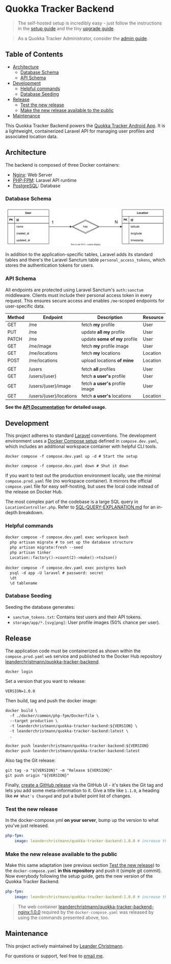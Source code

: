 # Quokka Tracker Backend <!-- omit in toc -->

> The self-hosted setup is incredibly easy - just follow the instructions in the [setup guide](docs/SETUP-GUIDE.md)
> and the tiny [upgrade guide](docs/UPGRADE-GUIDE.md).

> As a Quokka Tracker Administrator, consider the [admin guide](docs/ADMIN-GUIDE.md).

## Table of Contents <!-- omit in toc -->

- [Architecture](#architecture)
  - [Database Schema](#database-schema)
  - [API Schema](#api-schema)
- [Development](#development)
  - [Helpful commands](#helpful-commands)
  - [Database Seeding](#database-seeding)
- [Release](#release)
  - [Test the new release](#test-the-new-release)
  - [Make the new release available to the public](#make-the-new-release-available-to-the-public)
- [Maintenance](#maintenance)

This Quokka Tracker Backend powers the [Quokka Tracker Android App](https://github.com/lchristmann/quokka-tracker-android-app). It is a lightweight, containerized Laravel API
for managing user profiles and associated location data.

## Architecture

The backend is composed of three Docker containers:

- [Nginx](https://nginx.org/): Web Server
- [PHP-FPM](https://www.php.net/manual/de/install.fpm.php): Laravel API runtime
- [PostgreSQL](https://www.postgresql.org/): Database

### Database Schema

![Database schema](docs/db-schema.drawio.svg)

In addition to the application-specific tables, Laravel adds its standard tables and there's the Laravel Sanctum table `personal_access_tokens`, which stores the authentication tokens for users.

### API Schema

All endpoints are protected using Laravel Sanctum's `auth:sanctum` middleware.
Clients must include their personal access token in every request.
This ensures secure access and enables `/me`-scoped endpoints for user-specific data.

| Method | Endpoint                | Description                      | Resource |
|--------|-------------------------|----------------------------------|----------|
| GET    | /me                     | fetch **my** profile             | User     |
| PUT    | /me                     | update **all my** profile        | User     |
| PATCH  | /me                     | update **some of my** profile    | User     |
| GET    | /me/image               | fetch **my** profile image       | User     |
| GET    | /me/locations           | fetch **my** locations           | Location |
| POST   | /me/locations           | upload locations **of mine**     | Location |
|        |                         |                                  |          |
| GET    | /users                  | fetch **all** profiles           | User     |
| GET    | /users/{user}           | fetch **a user's** profile       | User     |
| GET    | /users/{user}/image     | fetch **a user's** profile image | User     |
| GET    | /users/{user}/locations | fetch **a user's** locations     | Location |

**See the [API Documentation](docs/API-DOCUMENTATION.md) for detailed usage.**

## Development

This project adheres to standard [Laravel](https://laravel.com/docs/12.x) conventions.
The development environment uses a [Docker Compose setup](docs/DOCKER-COMPOSE.md) defined in `compose.dev.yaml`,
which includes an additional workspace container with helpful CLI tools.

```shell
docker compose -f compose.dev.yaml up -d # Start the setup
```

```shell
docker compose -f compose.dev.yaml down # Shut it down
```

If you want to test out the production environment locally, use the minimal `compose.prod.yaml` file (no workspace container).
It mirrors the official `compose.yaml` file for easy self-hosting, but uses the local code instead of the release on Docker Hub.

The most complex part of the codebase is a large SQL query in `LocationController.php`. Refer to [SQL-QUERY-EXPLANATION.md](docs/SQL-QUERY-EXPLANATION.md) for an in-depth breakdown.

### Helpful commands

```shell
docker compose -f compose.dev.yaml exec workspace bash
  php artisan migrate # to set up the database structure
  php artisan migrate:fresh --seed
  php artisan tinker
  Location::factory()->count(2)->make()->toJson()
  
docker compose -f compose.dev.yaml exec postgres bash
  psql -d app -U laravel # password: secret
  \dt
  \d tablename
```

### Database Seeding

Seeding the database generates:

- `sanctum_tokens.txt`: Contains test users and their API tokens.
- `storage/app/*.[svg|png]`: User profile images (50% chance per user).

## Release

The application code must be containerized as shown within the `compose.prod.yaml` `web` service
and published to the Docker Hub repository [leanderchristmann/quokka-tracker-backend](https://hub.docker.com/repository/docker/leanderchristmann/quokka-tracker-backend/general).

```shell
docker login
```

Set a version that you want to release:

```shell
VERSION=1.0.0
```

Then build, tag and push the docker image:

```shell
docker build \
  -f ./docker/common/php-fpm/Dockerfile \
  --target production \
  -t leanderchristmann/quokka-tracker-backend:${VERSION} \
  -t leanderchristmann/quokka-tracker-backend:latest \
  .
```

```shell
docker push leanderchristmann/quokka-tracker-backend:${VERSION}
docker push leanderchristmann/quokka-tracker-backend:latest
```

Also tag the Git release: 

```shell
git tag -a "${VERSION}" -m "Release ${VERSION}"
git push origin "${VERSION}"
```

Finally, [create a GitHub release](https://github.com/lchristmann/quokka-tracker-backend/releases) via the GitHub UI -
it's takes the Git tag and lets you add some meta-information to it.
Give a title like `1.1.0`, a heading like `## What's Changed` and put a bullet point list of changes.

### Test the new release

In the docker-compose.yml **on your server**, bump up the version to what you've just released.

```yaml
php-fpm:
    image: leanderchristmann/quokka-tracker-backend:1.0.0 # increase this
```

### Make the new release available to the public

Make this same adaptation (see previous section [Test the new release](#test-the-new-release)) to the `docker-compose.yaml` **in this repository** and push it (simple git commit).
Now everybody following the setup guide, gets the new version of the Quokka Tracker Backend.

```yaml
php-fpm:
    image: leanderchristmann/quokka-tracker-backend:1.0.0 # increase this
```

> The web container [leanderchristmann/quokka-tracker-backend-nginx:1.0.0](https://hub.docker.com/r/leanderchristmann/quokka-tracker-backend) required by the `docker-compose.yaml` was released by using the commands presented above, too.

## Maintenance

This project actively maintained by [Leander Christmann](https://github.com/lchristmann).

For questions or support, feel free to [email me](mailto:hello@lchristmann.com).
